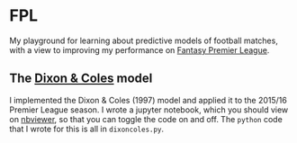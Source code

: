 # FPL 

My playground for learning about predictive models of football matches, with a 
view to improving my performance on [Fantasy Premier League](https://fantasy.premierleague.com/). 

## The [Dixon & Coles](http://www.math.ku.dk/~rolf/teaching/thesis/DixonColes.pdf) model

I implemented the Dixon & Coles (1997) model and applied it to the 2015/16 Premier League season. 
I wrote a jupyter notebook, which you should view on [nbviewer](), 
so that you can toggle the code on and off. The `python` code that I wrote for this is all in `dixoncoles.py`.